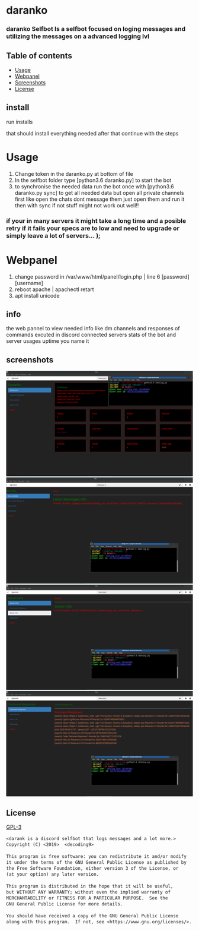 # daranko

### daranko Selfbot Is a selfbot focused on loging messages and utilizing the messages on a advanced logging lvl



## Table of contents
* [Usage](#Usage)
* [Webpanel](#Webpanel)
* [Screenshots](Screenshots)
* [License](#License)


## install
run installs

that should install everything needed after that continue with the steps


# Usage
1. Change token in the daranko.py at bottom of file
2. In the selfbot folder type [python3.6 daranko.py] to start the bot
3. to synchronise the needed data run the bot once with [python3.6 daranko.py sync] to get all needed data but open all private channels first like open the chats dont message them just open them and run it then with sync if not stuff might not work out well!!

### if your in many servers it might take a long time and a posible retry if it fails your specs are to low and need to upgrade or simply leave a lot of servers... );



# Webpanel
1. change password in /var/www/html/panel/login.php | line 6 [password] [username]
2. reboot apache | apachectl retart
3. apt install unicode

## info
the web pannel to view needed info
like dm channels and responses of commands excuted in discord
connected servers
stats of the bot and server usages
uptime you name it


## screenshots
![dashboard](media-tmp/panel-terminal.png)
![dms](media-tmp/dms-info.png)
![servers](media-tmp/servers.png)
![responses](media-tmp/cmd-response.png)

## License
[GPL-3](https://www.gnu.org/licenses/gpl-3.0.en.html)

    <darank is a discord selfbot that logs messages and a lot more.>
    Copyright (C) <2019>  <decoding9>

    This program is free software: you can redistribute it and/or modify
    it under the terms of the GNU General Public License as published by
    the Free Software Foundation, either version 3 of the License, or
    (at your option) any later version.

    This program is distributed in the hope that it will be useful,
    but WITHOUT ANY WARRANTY; without even the implied warranty of
    MERCHANTABILITY or FITNESS FOR A PARTICULAR PURPOSE.  See the
    GNU General Public License for more details.

    You should have received a copy of the GNU General Public License
    along with this program.  If not, see <https://www.gnu.org/licenses/>.
